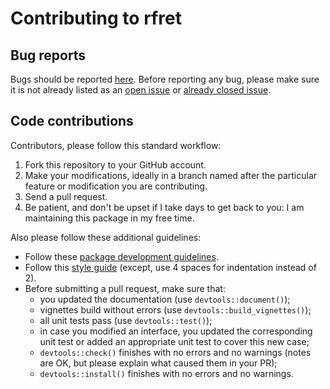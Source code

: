 # Contributing to rfret

## Bug reports

Bugs should be reported [here][bugs]. Before reporting any bug, please make sure
it is not already listed as an [open issue][open-issues] or
[already closed issue][closed-issues].

## Code contributions

Contributors, please follow this standard workflow:

1. Fork this repository to your GitHub account.
2. Make your modifications, ideally in a branch named after the particular
   feature or modification you are contributing.
3. Send a pull request.
4. Be patient, and don't be upset if I take days to get back to you: I am
   maintaining this package in my free time.

Also please follow these additional guidelines:

- Follow these [package development guidelines][r-pkg].
- Follow this [style guide][style-guide] (except, use 4 spaces for indentation
  instead of 2).
- Before submitting a pull request, make sure that:
    * you updated the documentation (use `devtools::document()`);
    * vignettes build without errors (use `devtools::build_vignettes()`);
    * all unit tests pass (use `devtools::test()`);
    * in case you modified an interface, you updated the corresponding unit test
      or added an appropriate unit test to cover this new case;
    * `devtools::check()` finishes with no errors and no warnings (notes are OK,
      but please explain what caused them in your PR);
    * `devtools::install()` finishes with no errors and no warnings.


[r-pkg]: http://r-pkgs.had.co.nz
[bugs]: https://github.com/Guilz/rfret/issues/new
[open-issues]: https://github.com/Guilz/rfret/issues
[closed-issues]: https://github.com/Guilz/rfret/issues?q=is%3Aissue+is%3Aclosed
[style-guide]: http://adv-r.had.co.nz/Style.html
